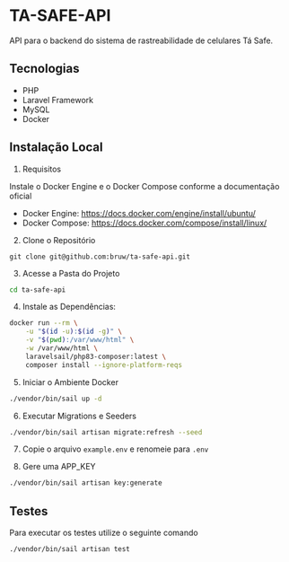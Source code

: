 # TA-SAFE-API
API para o backend do sistema de rastreabilidade de celulares Tá Safe.

## Tecnologias

+ PHP 
+ Laravel Framework 
+ MySQL 
+ Docker

## Instalação Local

1. Requisitos

Instale o Docker Engine e o Docker Compose conforme a documentação oficial
- Docker Engine: https://docs.docker.com/engine/install/ubuntu/
- Docker Compose: https://docs.docker.com/compose/install/linux/

2. Clone o Repositório
~~~git
git clone git@github.com:bruw/ta-safe-api.git
~~~

3. Acesse a Pasta do Projeto
~~~bash
cd ta-safe-api
~~~

4. Instale as Dependências:

~~~bash
docker run --rm \
    -u "$(id -u):$(id -g)" \
    -v "$(pwd):/var/www/html" \
    -w /var/www/html \
    laravelsail/php83-composer:latest \
    composer install --ignore-platform-reqs
~~~

5. Iniciar o Ambiente Docker
~~~bash
./vendor/bin/sail up -d
~~~

6. Executar Migrations e Seeders
~~~bash
./vendor/bin/sail artisan migrate:refresh --seed
~~~

7. Copie o arquivo `example.env` e renomeie para `.env`
 
8. Gere uma APP_KEY
~~~bash
./vendor/bin/sail artisan key:generate
~~~

## Testes
Para executar os testes utilize o seguinte comando
~~~bash
./vendor/bin/sail artisan test
~~~


